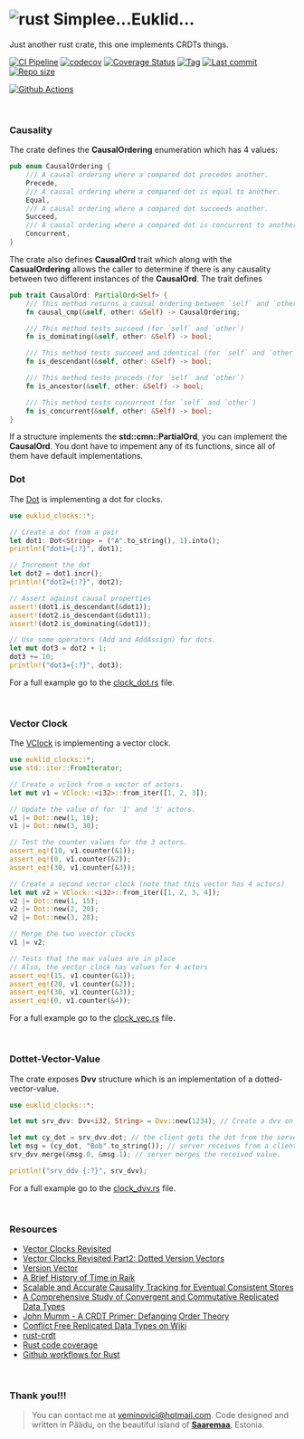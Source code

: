 # ![rust](https://img.shields.io/badge/Rust-000000?style=for-the-badge&logo=rust&logoColor=white) Simplee...Euklid... 

Just another rust crate, this one implements CRDTs things.

[![CI Pipeline](https://github.com/veminovici/euklid/actions/workflows/ci.yml/badge.svg?branch=main)](https://github.com/veminovici/euklid/actions/workflows/ci.yml)
[![codecov](https://codecov.io/gh/veminovici/euklid/branch/main/graph/badge.svg?token=IKPMJE7FHB)](https://codecov.io/gh/veminovici/euklid)
[![Coverage Status](https://coveralls.io/repos/github/veminovici/euklid/badge.svg)](https://coveralls.io/github/veminovici/euklid)
[![Tag](https://img.shields.io/github/tag/veminovici/euklid)](https://github.com/veminovici/euklid)
[![Last commit](https://img.shields.io/github/last-commit/veminovici/euklid)](https://github.com/veminovici/euklid)
[![Repo size](https://img.shields.io/github/repo-size/veminovici/euklid)](https://github.com/veminovici/euklid)

[![Github Actions](https://buildstats.info/github/chart/veminovici/euklid)](https://github.com/veminovici/euklid)

<br/>

### Causality
The crate defines the **CausalOrdering** enumeration which has 4 values:

```rust
pub enum CausalOrdering {
    /// A causal ordering where a compared dot precedes another.
    Precede,
    /// A causal ordering where a compared dot is equal to another.
    Equal,
    /// A causal ordering where a compared dot succeeds another.
    Succeed,
    /// A causal ordering where a compared dot is concurrent to another.
    Concurrent,
}
```

The crate also defines **CausalOrd** trait which along with the **CasualOrdering** allows the caller
to determine if there is any causality between two different instances of the **CausalOrd**. The trait defines

```rust
pub trait CausalOrd: PartialOrd<Self> {
    /// This method returns a causal ordering between `self` and `other` values if one exists.
    fn causal_cmp(&self, other: &Self) -> CausalOrdering;

    /// This method tests succeed (for `self` and `other`)
    fn is_dominating(&self, other: &Self) -> bool;

    /// This method tests succeed and identical (for `self` and `other`)
    fn is_descendant(&self, other: &Self) -> bool;

    /// This method tests preceds (for `self` and `other`)
    fn is_ancestor(&self, other: &Self) -> bool;

    /// This method tests concurrent (for `self` and `other`)
    fn is_concurrent(&self, other: &Self) -> bool;
}
```

If a structure implements the **std::cmn::PartialOrd**, you can implement the **CausalOrd**. You dont have to impement any of its
functions, since all of them have default implementations.

### Dot
The [Dot](https://github.com/veminovici/euklid/blob/main/euklid-clocks/src/dot.rs) is implementing a dot for clocks.
```rust
use euklid_clocks::*;

// Create a dot from a pair
let dot1: Dot<String> = ("A".to_string(), 1).into();
println!("dot1={:?}", dot1);

// Increment the dot
let dot2 = dot1.incr();
println!("dot2={:?}", dot2);

// Assert against causal properties
assert!(dot1.is_descendant(&dot1));
assert!(dot2.is_descendant(&dot1));
assert!(dot2.is_dominating(&dot1));

// Use some operators (Add and AddAssign) for dots.
let mut dot3 = dot2 + 1;
dot3 += 10;
println!("dot3={:?}", dot3);
```

For a full example go to the [clock_dot.rs](https://github.com/veminovici/euklid/blob/main/euklid-clocks/examples/clock_dot.rs) file.

<br/>

### Vector Clock
The [VClock](https://github.com/veminovici/euklid/blob/main/src/vclock.rs) is implementing a vector clock.


```rust
use euklid_clocks::*;
use std::iter::FromIterator;

// Create a vclock from a vector of actors.
let mut v1 = VClock::<i32>::from_iter([1, 2, 3]);

// Update the value of for '1' and '3' actors.
v1 |= Dot::new(1, 10);
v1 |= Dot::new(3, 30);

// Test the counter values for the 3 actors.
assert_eq!(10, v1.counter(&1));
assert_eq!(0, v1.counter(&2));
assert_eq!(30, v1.counter(&3));

// Create a second vector clock (note that this vector has 4 actors)
let mut v2 = VClock::<i32>::from_iter([1, 2, 3, 4]);
v2 |= Dot::new(1, 15);
v2 |= Dot::new(2, 20);
v2 |= Dot::new(3, 28);

// Merge the two vvector clocks
v1 |= v2;

// Tests that the max values are in place
// Also, the vector clock has values for 4 actors
assert_eq!(15, v1.counter(&1));
assert_eq!(20, v1.counter(&2));
assert_eq!(30, v1.counter(&3));
assert_eq!(0, v1.counter(&4));
```

For a full example go to the [clock_vec.rs](https://github.com/veminovici/euklid/blob/main/euklid-clocks/examples/clock_vec.rs) file.

<br/>

### Dottet-Vector-Value
The crate exposes **Dvv** structure which is an implementation of a dotted-vector-value.

```rust
use euklid_clocks::*;

let mut srv_dvv: Dvv<i32, String> = Dvv::new(1234); // Create a dvv on server '1234'

let mut cy_dot = srv_dvv.dot; // the client gets the dot from the server
let msg = (cy_dot, "Bob".to_string()); // server receives from a client the 'bob' value.
srv_dvv.merge(&msg.0, &msg.1); // server merges the received value.

println!("srv_ddv {:?}", srv_dvv);
```

For a full example go to the [clock_dvv.rs](https://github.com/veminovici/euklid/blob/main/euklid-clocks/examples/clock_dvv.rs) file.

<br/>

### Resources
- [Vector Clocks Revisited](https://riak.com/posts/technical/vector-clocks-revisited/index.html?p=9545.html)
- [Vector Clocks Revisited Part2: Dotted Version Vectors](https://riak.com/posts/technical/vector-clocks-revisited-part-2-dotted-version-vectors/index.html)
- [Version Vector](https://martinfowler.com/articles/patterns-of-distributed-systems/version-vector.html#:~:text=Dotted%20version%20vectors%20One%20of%20the%20major%20problems,time.%20The%20problem%20is%20called%20as%20sibling%20explosion.)
- [A Brief History of Time in Raik](https://speakerdeck.com/seancribbs/a-brief-history-of-time-in-riak)
- [Scalable and Accurate Causality Tracking for Eventual Consistent Stores](https://haslab.uminho.pt/tome/files/dvvset-dais.pdf)
- [A Comprehensive Study of Convergent and Commutative Replicated Data Types](https://hal.inria.fr/file/index/docid/555588/filename/techreport.pdf)
- [John Mumm - A CRDT Primer: Defanging Order Theory](https://www.youtube.com/watch?v=OOlnp2bZVRs)
- [Conflict Free Replicated Data Types on Wiki](https://en.wikipedia.org/wiki/Conflict-free_replicated_data_type)
- [rust-crdt](https://github.com/rust-crdt/rust-crdt)
- [Rust code coverage](https://eipi.xyz/blog/rust-code-coverage-with-github-workflows/)
- [Github workflows for Rust](https://eipi.xyz/blog/github-workflows-to-do-useful-things-with-rust/)

<br/>

### Thank you!!!

> You can contact me at veminovici@hotmail.com. Code designed and written in Päädu, on the beautiful island of [**Saaremaa**](https://goo.gl/maps/DmB9ewY2R3sPGFnTA), Estonia.
